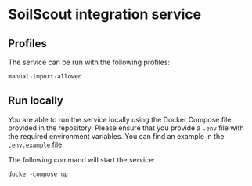 # SoilScout integration service

## Profiles

The service can be run with the following profiles:

```
manual-import-allowed
```

## Run locally

You are able to run the service locally using the Docker Compose file provided in the repository. 
Please ensure that you provide a `.env` file with the required environment variables. 
You can find an example in the `.env.example` file.

The following command will start the service:

```
docker-compose up
```